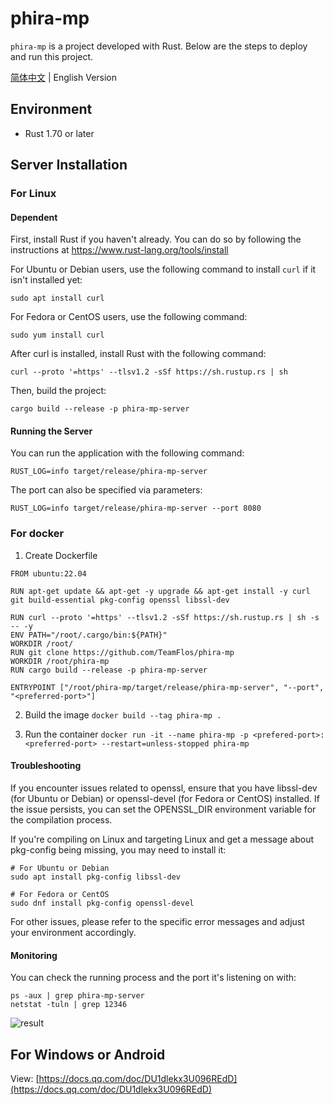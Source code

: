 # phira-mp

`phira-mp` is a project developed with Rust. Below are the steps to deploy and run this project.

[简体中文](README.zh-CN.md) | English Version

## Environment

- Rust 1.70 or later

## Server Installation

### For Linux

#### Dependent
First, install Rust if you haven't already. You can do so by following the instructions at https://www.rust-lang.org/tools/install

For Ubuntu or Debian users, use the following command to install `curl` if it isn't installed yet:

```shell
sudo apt install curl
```
For Fedora or CentOS users, use the following command:
```shell
sudo yum install curl
```
After curl is installed, install Rust with the following command:
```shell
curl --proto '=https' --tlsv1.2 -sSf https://sh.rustup.rs | sh
```
Then, build the project:
```shell
cargo build --release -p phira-mp-server
```
#### Running the Server
You can run the application with the following command:
```shell
RUST_LOG=info target/release/phira-mp-server
```

The port can also be specified via parameters:
```shell
RUST_LOG=info target/release/phira-mp-server --port 8080
```

### For docker

1. Create Dockerfile
```
FROM ubuntu:22.04

RUN apt-get update && apt-get -y upgrade && apt-get install -y curl git build-essential pkg-config openssl libssl-dev

RUN curl --proto '=https' --tlsv1.2 -sSf https://sh.rustup.rs | sh -s -- -y
ENV PATH="/root/.cargo/bin:${PATH}"
WORKDIR /root/
RUN git clone https://github.com/TeamFlos/phira-mp
WORKDIR /root/phira-mp
RUN cargo build --release -p phira-mp-server

ENTRYPOINT ["/root/phira-mp/target/release/phira-mp-server", "--port", "<preferred-port>"]
```

2. Build the image
`docker build --tag phira-mp .`

3. Run the container
`docker run -it --name phira-mp -p <prefered-port>:<preferred-port> --restart=unless-stopped phira-mp`

#### Troubleshooting
If you encounter issues related to openssl, ensure that you have libssl-dev (for Ubuntu or Debian) or openssl-devel (for Fedora or CentOS) installed. If the issue persists, you can set the OPENSSL_DIR environment variable for the compilation process.

If you're compiling on Linux and targeting Linux and get a message about pkg-config being missing, you may need to install it:

```shell
# For Ubuntu or Debian
sudo apt install pkg-config libssl-dev 

# For Fedora or CentOS
sudo dnf install pkg-config openssl-devel
```
For other issues, please refer to the specific error messages and adjust your environment accordingly.

#### Monitoring
You can check the running process and the port it's listening on with:
```shell
ps -aux | grep phira-mp-server
netstat -tuln | grep 12346
```
![result](https://github.com/YuevUwU/phira-mp/assets/96368079/bb25398b-75af-47c3-8ba4-e609be26177b)


## For Windows or Android
View: [https://docs.qq.com/doc/DU1dlekx3U096REdD](https://docs.qq.com/doc/DU1dlekx3U096REdD)

